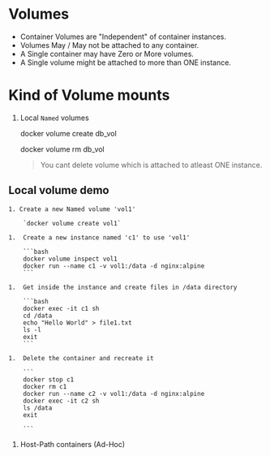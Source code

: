 # Volumes

- Container Volumes are "Independent" of container instances.
- Volumes May / May not be attached to any container.
- A Single container may have Zero or More volumes.
- A Single volume might be attached to more than ONE instance.


# Kind of Volume mounts

1. Local `Named` volumes

    docker volume create db_vol

    docker volume rm db_vol

    > You cant delete volume which is attached to atleast ONE instance.

## Local volume demo

    1. Create a new Named volume 'vol1'

        `docker volume create vol1`
    
    1.  Create a new instance named 'c1' to use 'vol1'

        ```bash
        docker volume inspect vol1
        docker run --name c1 -v vol1:/data -d nginx:alpine
        ```

    1.  Get inside the instance and create files in /data directory

        ```bash
        docker exec -it c1 sh
        cd /data
        echo "Hello World" > file1.txt
        ls -l
        exit
        ```

    1.  Delete the container and recreate it

        ```
        docker stop c1
        docker rm c1
        docker run --name c2 -v vol1:/data -d nginx:alpine
        docker exec -it c2 sh
        ls /data
        exit
        
        ```

1.  Host-Path containers (Ad-Hoc)

